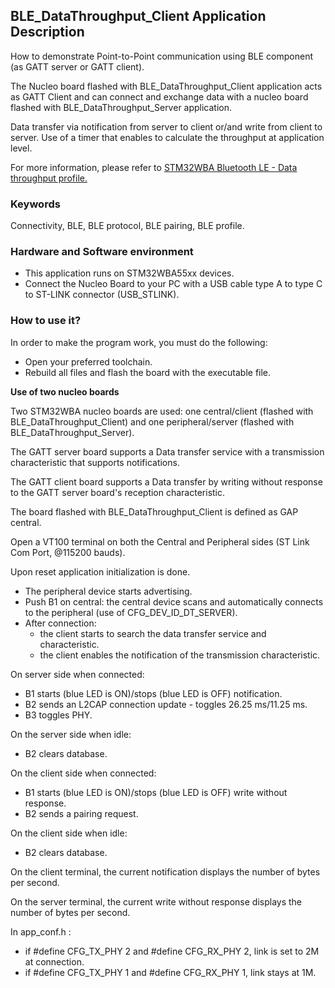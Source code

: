 ## __BLE_DataThroughput_Client Application Description__

How to demonstrate Point-to-Point communication using BLE component (as GATT server or GATT client).  

The Nucleo board flashed with BLE_DataThroughput_Client application acts as GATT Client and can connect and exchange data with a nucleo board flashed with BLE_DataThroughput_Server application.  

Data transfer via notification from server to client or/and write from client to server. Use of a timer that enables to calculate the throughput at application level.  

For more information, please refer to <a href="https://wiki.st.com/stm32mcu/wiki/Connectivity:STM32WBA_Data_Throughput#Data_throughput_profile"> STM32WBA Bluetooth LE - Data throughput profile.</a>  

### __Keywords__

Connectivity, BLE, BLE protocol, BLE pairing, BLE profile.  

### __Hardware and Software environment__

  - This application runs on STM32WBA55xx devices.  
  - Connect the Nucleo Board to your PC with a USB cable type A to type C to ST-LINK connector (USB_STLINK).  

### __How to use it?__

In order to make the program work, you must do the following:  

 - Open your preferred toolchain.  
 - Rebuild all files and flash the board with the executable file.  

__Use of two nucleo boards__ 

Two STM32WBA nucleo boards are used: one central/client (flashed with BLE_DataThroughput_Client) and one peripheral/server (flashed with BLE_DataThroughput_Server).  

The GATT server board supports a Data transfer service with a transmission characteristic that supports notifications.  

The GATT client board supports a Data transfer by writing without response to the GATT server board's reception characteristic.  

The board flashed with BLE_DataThroughput_Client is defined as GAP central.  

Open a VT100 terminal on both the Central and Peripheral sides (ST Link Com Port, @115200 bauds).  

Upon reset application initialization is done.  

 - The peripheral device starts advertising.  
 - Push B1 on central: the central device scans and automatically connects to the peripheral (use of CFG_DEV_ID_DT_SERVER).  
 - After connection:  
   - the client starts to search the data transfer service and characteristic.  
   - the client enables the notification of the transmission characteristic.  

On server side when connected:  

 - B1 starts (blue LED is ON)/stops (blue LED is OFF) notification.  
 - B2 sends an L2CAP connection update - toggles 26.25 ms/11.25 ms.  
 - B3 toggles PHY.  

On the server side when idle:  

 - B2 clears database.  

On the client side when connected:  

 - B1 starts (blue LED is ON)/stops (blue LED is OFF) write without response.  
 - B2 sends a pairing request.  

On the client side when idle:  

 - B2 clears database.  

On the client terminal, the current notification displays the number of bytes per second.  

On the server terminal, the current write without response displays the number of bytes per second.     

In app_conf.h :  

 - if #define CFG_TX_PHY    2 and #define CFG_RX_PHY    2, link is set to 2M at connection.  
 - if #define CFG_TX_PHY    1 and #define CFG_RX_PHY    1, link stays at 1M.  

